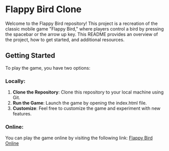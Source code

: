 # Flappy Bird Clone

Welcome to the Flappy Bird repository! This project is a recreation of the classic mobile game "Flappy Bird," where players control a bird by pressing the spacebar or the arrow up key. This README provides an overview of the project, how to get started, and additional resources.

## Getting Started

To play the game, you have two options:

### Locally:
1. **Clone the Repository**: Clone this repository to your local machine using Git.
2. **Run the Game**: Launch the game by opening the index.html file.
3. **Customize**: Feel free to customize the game and experiment with new features.

### Online:
You can play the game online by visiting the following link: [Flappy Bird Online](https://sid1512.github.io/Flappy-Bird/)